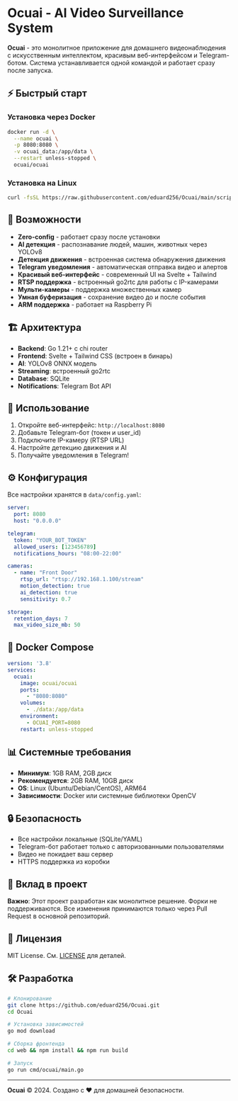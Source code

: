 # Ocuai - AI Video Surveillance System

**Ocuai** - это монолитное приложение для домашнего видеонаблюдения с искусственным интеллектом, красивым веб-интерфейсом и Telegram-ботом. Система устанавливается одной командой и работает сразу после запуска.

## ⚡ Быстрый старт

### Установка через Docker
```bash
docker run -d \
  --name ocuai \
  -p 8080:8080 \
  -v ocuai_data:/app/data \
  --restart unless-stopped \
  ocuai/ocuai
```

### Установка на Linux
```bash
curl -fsSL https://raw.githubusercontent.com/eduard256/Ocuai/main/scripts/install.sh | bash
```

## 🚀 Возможности

- **Zero-config** - работает сразу после установки
- **AI детекция** - распознавание людей, машин, животных через YOLOv8
- **Детекция движения** - встроенная система обнаружения движения
- **Telegram уведомления** - автоматическая отправка видео и алертов
- **Красивый веб-интерфейс** - современный UI на Svelte + Tailwind
- **RTSP поддержка** - встроенный go2rtc для работы с IP-камерами
- **Мульти-камеры** - поддержка множественных камер
- **Умная буферизация** - сохранение видео до и после события
- **ARM поддержка** - работает на Raspberry Pi

## 🏗️ Архитектура

- **Backend**: Go 1.21+ с chi router
- **Frontend**: Svelte + Tailwind CSS (встроен в бинарь)
- **AI**: YOLOv8 ONNX модель
- **Streaming**: встроенный go2rtc
- **Database**: SQLite
- **Notifications**: Telegram Bot API

## 📱 Использование

1. Откройте веб-интерфейс: `http://localhost:8080`
2. Добавьте Telegram-бот (токен и user_id)
3. Подключите IP-камеру (RTSP URL)
4. Настройте детекцию движения и AI
5. Получайте уведомления в Telegram!

## ⚙️ Конфигурация

Все настройки хранятся в `data/config.yaml`:

```yaml
server:
  port: 8080
  host: "0.0.0.0"

telegram:
  token: "YOUR_BOT_TOKEN"
  allowed_users: [123456789]
  notifications_hours: "08:00-22:00"

cameras:
  - name: "Front Door"
    rtsp_url: "rtsp://192.168.1.100/stream"
    motion_detection: true
    ai_detection: true
    sensitivity: 0.7

storage:
  retention_days: 7
  max_video_size_mb: 50
```

## 🐳 Docker Compose

```yaml
version: '3.8'
services:
  ocuai:
    image: ocuai/ocuai
    ports:
      - "8080:8080"
    volumes:
      - ./data:/app/data
    environment:
      - OCUAI_PORT=8080
    restart: unless-stopped
```

## 📊 Системные требования

- **Минимум**: 1GB RAM, 2GB диск
- **Рекомендуется**: 2GB RAM, 10GB диск
- **OS**: Linux (Ubuntu/Debian/CentOS), ARM64
- **Зависимости**: Docker или системные библиотеки OpenCV

## 🔒 Безопасность

- Все настройки локальные (SQLite/YAML)
- Telegram-бот работает только с авторизованными пользователями
- Видео не покидает ваш сервер
- HTTPS поддержка из коробки

## 🤝 Вклад в проект

**Важно**: Этот проект разработан как монолитное решение. Форки не поддерживаются. Все изменения принимаются только через Pull Request в основной репозиторий.

## 📄 Лицензия

MIT License. См. [LICENSE](LICENSE) для деталей.

## 🛠️ Разработка

```bash
# Клонирование
git clone https://github.com/eduard256/Ocuai.git
cd Ocuai

# Установка зависимостей
go mod download

# Сборка фронтенда
cd web && npm install && npm run build

# Запуск
go run cmd/ocuai/main.go
```

---

**Ocuai** © 2024. Создано с ❤️ для домашней безопасности.